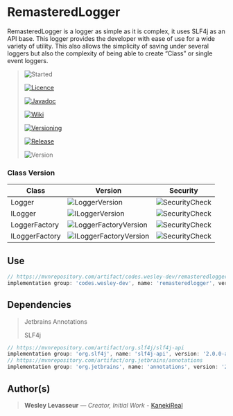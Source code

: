 [Started]: https://img.shields.io/static/v1?label=Started&message=04-25-2021&style=for-the-badge&color=blue

[Licence]: https://img.shields.io/static/v1?label=Licence&message=Apache-2.0%20License&style=for-the-badge&color=lightgrey

[Javadoc]: https://img.shields.io/static/v1?label=Javadoc&message=View&style=for-the-badge&color=C14DFF

[Wiki]: https://img.shields.io/static/v1?label=Wiki&message=View&style=for-the-badge&color=FF4D4D

[Versioning]: https://img.shields.io/static/v1?label=Versioning&message=View&style=for-the-badge&color=ff69b4

[Release]: https://img.shields.io/static/v1?label=Release&message=v1.1.3&style=for-the-badge&color=red

[Version]: https://img.shields.io/static/v1?label=Version&message=1.1.3&style=for-the-badge&color=light_green

[SecurityCheck]: https://img.shields.io/static/v1?label=Security&message=&check;&style=for-the-badge&color=light_green

[SecurityUncheck]: https://img.shields.io/static/v1?label=Security&message=&cross;&style=for-the-badge&color=red

[LoggerVersion]: https://img.shields.io/static/v1?label=Version&message=1.1.3&style=for-the-badge&color=light_green

[ILoggerVersion]: https://img.shields.io/static/v1?label=Version&message=1.1.3&style=for-the-badge&color=light_green

[LoggerFactoryVersion]: https://img.shields.io/static/v1?label=Version&message=1.1.3&style=for-the-badge&color=light_green

[ILoggerFactoryVersion]: https://img.shields.io/static/v1?label=Version&message=1.1.3&style=for-the-badge&color=light_green

# RemasteredLogger

RemasteredLogger is a logger as simple as it is complex, it uses SLF4j as an API base. This logger provides the
developer with ease of use for a wide variety of utility. This also allows the simplicity of saving under several
loggers but also the complexity of being able to create “Class” or single event loggers.


> ![Started][]
>
> [ ![Licence][] ](https://github.com/Etsuko-Network/API-Java/blob/main/LICENCE)
>
> [ ![Javadoc][] ](https://kanekireal.github.io/RemasteredLogger/)
>
> [ ![Wiki][] ](https://github.com/kanekireal/RemasteredLogger/wiki)
>
> [ ![Versioning][] ](http://semver.org/)
>
>  [ ![Release][] ](https://github.com/kanekireal/RemasteredLogger/releases)
>
> ![Version][]

### Class Version

| Class | Version | Security |
| ------ | ------ | ------ |
| Logger | ![LoggerVersion][] | ![SecurityCheck][] |
| ILogger | ![ILoggerVersion][] | ![SecurityCheck][] |
| LoggerFactory | ![LoggerFactoryVersion][] | ![SecurityCheck][] |
| ILoggerFactory | ![ILoggerFactoryVersion][] | ![SecurityCheck][] |

## Use

```groovy
// https://mvnrepository.com/artifact/codes.wesley-dev/remasteredlogger
implementation group: 'codes.wesley-dev', name: 'remasteredlogger', version: '1.1.3'
```

## Dependencies

> Jetbrains Annotations
>
> SLF4j

```groovy
// https://mvnrepository.com/artifact/org.slf4j/slf4j-api
implementation group: 'org.slf4j', name: 'slf4j-api', version: '2.0.0-alpha1'
// https://mvnrepository.com/artifact/org.jetbrains/annotations
implementation group: 'org.jetbrains', name: 'annotations', version: '20.1.0'
```

## Author(s)

> **Wesley Levasseur** — *Creator, Initial Work* - [KanekiReal](https://github.com/kanekireal)
